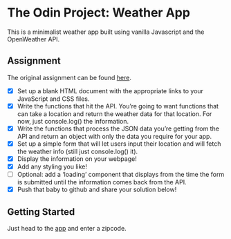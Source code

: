 # The Odin Project: Weather App

This is a minimalist weather app built using vanilla Javascript and the OpenWeather API. 

## Assignment
The original assignment can be found [here](https://www.theodinproject.com/courses/javascript/lessons/weather-app).

- [x] Set up a blank HTML document with the appropriate links to your JavaScript and CSS files.
- [x] Write the functions that hit the API. You’re going to want functions that can take a location and return the weather data for that location. For now, just console.log() the information.
- [x] Write the functions that process the JSON data you’re getting from the API and return an object with only the data you require for your app.
- [x] Set up a simple form that will let users input their location and will fetch the weather info (still just console.log() it).
- [x] Display the information on your webpage!
- [x] Add any styling you like!
- [ ] Optional: add a ‘loading’ component that displays from the time the form is submitted until the information comes back from the API.
- [x] Push that baby to github and share your solution below!

## Getting Started
Just head to the [app](rlpennell.github.io/weather/) and enter a zipcode.